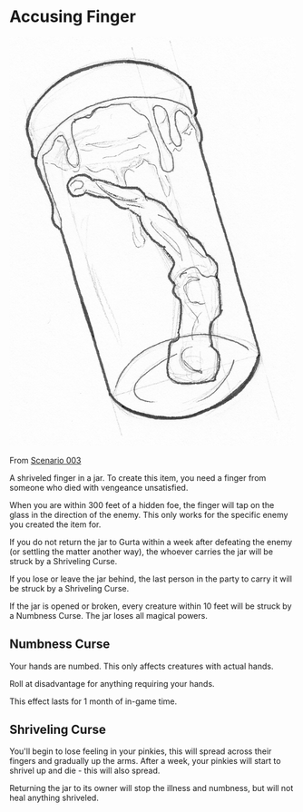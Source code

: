 # Accusing Finger

![Accusing Finger](/Items/Images/Accusing_Finger.jpg)

From [Scenario 003](/Scenarios/003_Non_Combat_In_Tunly.md)

A shriveled finger in a jar. To create this item, you need a finger from someone who died with vengeance unsatisfied.

When you are within 300 feet of a hidden foe, the finger will tap on the glass in the direction of the enemy. This only works for the specific enemy you created the item for.

If you do not return the jar to Gurta within a week after defeating the enemy (or settling the matter another way), the whoever carries the jar will be struck by a Shriveling Curse.

If you lose or leave the jar behind, the last person in the party to carry it will be struck by a Shriveling Curse.

If the jar is opened or broken, every creature within 10 feet will be struck by a Numbness Curse. The jar loses all magical powers.

## Numbness Curse

Your hands are numbed. This only affects creatures with actual hands.

Roll at disadvantage for anything requiring your hands.

This effect lasts for 1 month of in-game time.

## Shriveling Curse

You'll begin to lose feeling in your pinkies, this will spread across their fingers and gradually up the arms. After a week, your pinkies will start to shrivel up and die - this will also spread.

Returning the jar to its owner will stop the illness and numbness, but will not heal anything shriveled.
